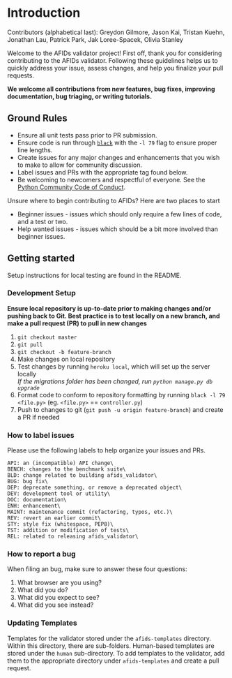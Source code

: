 # Introduction

Contributors (alphabetical last):  Greydon Gilmore, Jason Kai, Tristan Kuehn, Jonathan Lau, Patrick Park, Jak Loree-Spacek, Olivia Stanley

Welcome to the AFIDs validator project!
First off, thank you for considering contributing to the AFIDs validator. Following these guidelines helps us to quickly address your issue, assess changes, and help you finalize your pull requests.

**We welcome all contributions from new features, bug fixes, improving documentation, bug triaging, or writing tutorials.**

## Ground Rules

- Ensure all unit tests pass prior to PR submission.
- Ensure code is run through [`black`](https://black.readthedocs.io/en/stable/) with the `-l 79` flag to ensure proper line lengths.
- Create issues for any major changes and enhancements that you wish to make to allow for community discussion.
- Label issues and PRs with the appropriate tag found below.
- Be welcoming to newcomers and respectful of everyone. See the [Python Community Code of Conduct](https://www.python.org/psf/conduct/).



Unsure where to begin contributing to AFIDs? Here are two places to start
- Beginner issues - issues which should only require a few lines of code, and a test or two.
- Help wanted issues - issues which should be a bit more involved than beginner issues.

## Getting started
Setup instructions for local testing are found in the README. 

### Development Setup
**Ensure local repository is up-to-date prior to making changes and/or pushing back to Git. Best practice is to test locally on a new branch, and make a pull request (PR) to pull in new changes**
1. `git checkout master`
2. `git pull`
3. `git checkout -b feature-branch`
4. Make changes on local repository
5. Test changes by running `heroku local`, which will set up the server locally \
_If the migrations folder has been changed, run `python manage.py db upgrade`_
6. Format code to conform to repository formatting by running `black -l 79 <file.py>` (eg. `<file.py>` == `controller.py`)
7. Push to changes to git (`git push -u origin feature-branch`) and create a PR if needed

### How to label issues
Please use the following labels to help organize your issues and PRs.

```
API: an (incompatible) API change\
BENCH: changes to the benchmark suite\
BLD: change related to building afids_validator\
BUG: bug fix\
DEP: deprecate something, or remove a deprecated object\
DEV: development tool or utility\
DOC: documentation\
ENH: enhancement\
MAINT: maintenance commit (refactoring, typos, etc.)\
REV: revert an earlier commit\
STY: style fix (whitespace, PEP8)\
TST: addition or modification of tests\
REL: related to releasing afids_validator\
```

### How to report a bug
When filing an bug, make sure to answer these four questions:

1. What browser are you using?
2. What did you do?
3. What did you expect to see?
4. What did you see instead?

### Updating Templates
Templates for the validator stored under the `afids-templates` directory. Within this directory, there are sub-folders. Human-based templates are stored under the `human` sub-directory. To add templates to the validator, add them to the appropriate directory under `afids-templates` and create a pull request.
